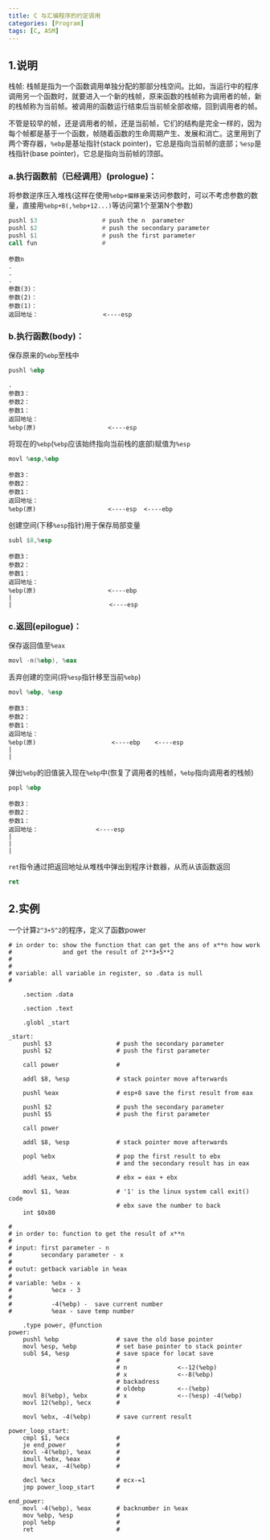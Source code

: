 ```yaml
---
title: C 与汇编程序的约定调用
categories: [Program]
tags: [C, ASM]
---
```


## 1.说明

栈帧: 栈帧是指为一个函数调用单独分配的那部分栈空间。比如，当运行中的程序调用另一个函数时，就要进入一个新的栈帧，原来函数的栈帧称为调用者的帧，新的栈帧称为当前帧。被调用的函数运行结束后当前帧全部收缩，回到调用者的帧。

不管是较早的帧，还是调用者的帧，还是当前帧，它们的结构是完全一样的，因为每个帧都是基于一个函数，帧随着函数的生命周期产生、发展和消亡。这里用到了两个寄存器，`%ebp`是基址指针(stack pointer)，它总是指向当前帧的底部；`%esp`是栈指针(base pointer)，它总是指向当前帧的顶部。

### a.执行函数前（已经调用）(prologue)：

将参数逆序压入堆栈(这样在使用`%ebp+偏移量`来访问参数时，可以不考虑参数的数量，直接用`%ebp+8(,%ebp+12...)`等访问第1个至第N个参数)

``` asm
pushl $3                  # push the n  parameter
pushl $2                  # push the secondary parameter
pushl $1                  # push the first parameter
call fun                  # 
```
    
    参数n
    .
    .
    .
    参数(3)：
    参数(2)：  
    参数(1)：  
    返回地址：                  <----esp 


### b.执行函数(body)：

保存原来的`%ebp`至栈中

``` asm
pushl %ebp
```

    .
    参数3：
    参数2：  
    参数1：
    返回地址：
    %ebp(原)                    <----esp

将现在的`%ebp`(`%ebp`应该始终指向当前栈的底部)赋值为`%esp`

``` asm
movl %esp,%ebp
```

    参数3：
    参数2：
    参数1：      
    返回地址：                                            
    %ebp(原)                    <----esp  <----ebp

创建空间(下移`%esp`指针)用于保存局部变量

``` asm
subl $8,%esp
```

    参数3：
    参数2：     
    参数1：           
    返回地址：            
    %ebp(原)                    <----ebp        
    |  
    |                           <----esp

### c.返回(epilogue)：

保存返回值至`%eax`

``` asm
movl -n(%ebp), %eax
```

丢弃创建的空间(将`%esp`指针移至当前`%ebp`)

``` asm
movl %ebp, %esp
```

    参数3：
    参数2：  
    参数1：   
    返回地址：  
    %ebp(原)                     <----ebp    <----esp   
    | 
    |

弹出`%ebp`的旧值装入现在`%ebp`中(恢复了调用者的栈帧，`%ebp`指向调用者的栈帧)

``` asm
popl %ebp
```

    参数3：
    参数2：  
    参数1：
    返回地址：                <----esp
    | 
    | 
    |

`ret`指令通过把返回地址从堆栈中弹出到程序计数器，从而从该函数返回

``` asm
ret
```

## 2.实例

一个计算`2^3+5^2`的程序，定义了函数power

``` Asm
# in order to: show the function that can get the ans of x**n how work
#              and get the result of 2**3+5**2
#
#
# variable: all variable in register, so .data is null
#           
    
    .section .data

    .section .text

    .globl _start

_start:
    pushl $3                  # push the secondary parameter
    pushl $2                  # push the first parameter

    call power                # 

    addl $8, %esp             # stack pointer move afterwards

    pushl %eax                # esp+8 save the first result from eax

    pushl $2                  # push the secondary parameter
    pushl $5                  # push the first parameter

    call power

    addl $8, %esp             # stack pointer move afterwards

    popl %ebx                 # pop the first result to ebx
                              # and the secondary result has in eax

    addl %eax, %ebx           # ebx = eax + ebx

    movl $1, %eax             # '1' is the linux system call exit() code
                              # ebx save the number to back 
    int $0x80          

#
# in order to: function to get the result of x**n
#
# input: first parameter - n
#        secondary parameter - x
#
# outut: getback variable in %eax
#
# variable: %ebx - x
#           %ecx - 3
#
#           -4(%ebp) -  save current number
#           %eax - save temp number

    .type power, @function
power:
    pushl %ebp                # save the old base pointer
    movl %esp, %ebp           # set base pointer to stack pointer 
    subl $4, %esp             # save space for locat save 
                              #       
                              # n              <--12(%ebp) 
                              # x              <--8(%ebp)
                              # backadress     
                              # oldebp         <--(%ebp)
    movl 8(%ebp), %ebx        # x              <--(%esp) -4(%ebp)
    movl 12(%ebp), %ecx       # 

    movl %ebx, -4(%ebp)       # save current result

power_loop_start:
    cmpl $1, %ecx             # 
    je end_power              #
    movl -4(%ebp), %eax       #
    imull %ebx, %eax          #
    movl %eax, -4(%ebp)       #

    decl %ecx                 # ecx-=1
    jmp power_loop_start      #

end_power:
    movl -4(%ebp), %eax       # backnumber in %eax 
    mov %ebp, %esp            #
    popl %ebp                 # 
    ret                       #
```
